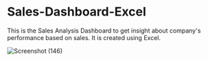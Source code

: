 # Sales-Dashboard-Excel

This is the Sales Analysis Dashboard to get insight about company's performance based on sales.
It is created using Excel. 


![Screenshot (146)](https://github.com/user-attachments/assets/7474bf8e-4c23-4375-90cf-cc40a6f3d6f3)
